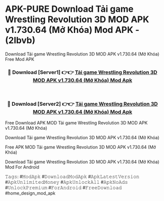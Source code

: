 # APK-PURE Download Tải game Wrestling Revolution 3D MOD APK v1.730.64 (Mở Khóa) Mod APK - (2lbvb)
Download Tải game Wrestling Revolution 3D MOD APK v1.730.64 (Mở Khóa) Free Mod APK

<div align="center">
<h3>🔴 Download [Server1] 👉👉 <a href="https://apk-comot.site?title=Tải_game_Wrestling_Revolution_3D_MOD_APK_v1.730.64_(Mở_Khóa)">Tải game Wrestling Revolution 3D MOD APK v1.730.64 (Mở Khóa) Mod Apk</a></h3><br>

<h3>🔴 Download [Server2] 👉👉 <a href="https://apk-comot.site?title=Tải_game_Wrestling_Revolution_3D_MOD_APK_v1.730.64_(Mở_Khóa)">Tải game Wrestling Revolution 3D MOD APK v1.730.64 (Mở Khóa) Mod Apk</a></h3>
</div>


Free Download APK MOD Tải game Wrestling Revolution 3D MOD APK v1.730.64 (Mở Khóa)

Download Tải game Wrestling Revolution 3D MOD APK v1.730.64 (Mở Khóa) 

Free APK MOD Tải game Wrestling Revolution 3D MOD APK v1.730.64 (Mở Khóa) 

Download Tải game Wrestling Revolution 3D MOD APK v1.730.64 (Mở Khóa) Mod For Android

𝚃𝚊𝚐𝚜: #𝙼𝚘𝚍𝙰𝚙𝚔 #𝙳𝚘𝚠𝚗𝚕𝚘𝚊𝚍𝙼𝚘𝚍𝙰𝚙𝚔 #𝙰𝚙𝚔𝙻𝚊𝚝𝚎𝚜𝚝𝚅𝚎𝚛𝚜𝚒𝚘𝚗 #𝙰𝚙𝚔𝚄𝚗𝚕𝚒𝚖𝚒𝚝𝚎𝚍𝙼𝚘𝚗𝚎𝚢 #𝙰𝚙𝚔𝚄𝚗𝚕𝚘𝚌𝚔𝙰𝚕𝚕 #𝙰𝚙𝚔𝙽𝚘𝙰𝚍𝚜 #𝚄𝚗𝚕𝚘𝚌𝚔𝙿𝚛𝚎𝚖𝚒𝚞𝚖 #𝙵𝚘𝚛𝙰𝚗𝚍𝚛𝚘𝚒𝚍 #𝙵𝚛𝚎𝚎𝙳𝚘𝚠𝚗𝚕𝚘𝚊𝚍 #home_design_mod_apk